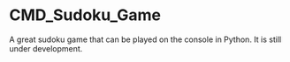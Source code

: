 # CMD_Sudoku_Game
A great sudoku game that can be played on the console in Python. It is still under development.
